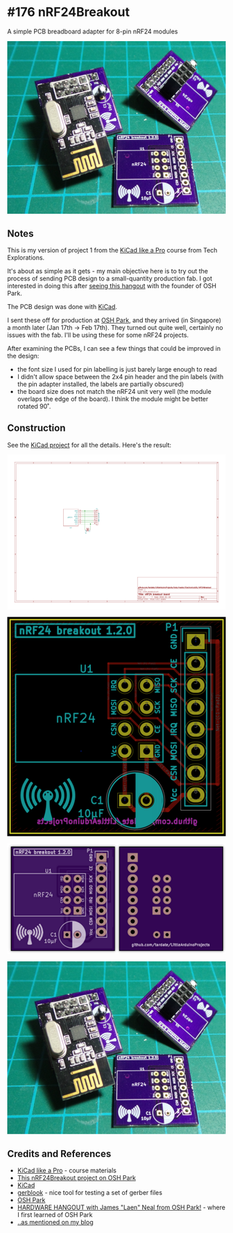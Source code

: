 # #176 nRF24Breakout

A simple PCB breadboard adapter for 8-pin nRF24 modules

![Build](./assets/nRF24Breakout_build.jpg?raw=true)

## Notes

This is my version of project 1 from the
[KiCad like a Pro](http://txplore.tv/courses/kicad-pro)
course from Tech Explorations.

It's about as simple as it gets - my main objective here is to try out the process
of sending PCB design to a small-quantity production fab.
I got interested in doing this after [seeing this hangout](https://www.youtube.com/watch?v=XssjD97-xGM) with the
founder of OSH Park.

The PCB design was done with [KiCad](http://kicad-pcb.org/).

I sent these off for production at [OSH Park](https://oshpark.com/shared_projects/Js6JrEyC), and they arrived (in Singapore) a month later (Jan 17th -> Feb 17th). They turned out quite well, certainly no issues with the fab. I'll be using these for some nRF24 projects.

After examining the PCBs, I can see a few things that could be improved in the design:
* the font size I used for pin labelling is just barely large enough to read
* I didn't allow space between the 2x4 pin header and the pin labels (with the pin adapter installed, the labels are partially obscured)
* the board size does not match the nRF24 unit very well (the module overlaps the edge of the board). I think the module might be better rotated 90˚.

## Construction

See the [KiCad project](./kicad_project/nrf24_breakout.pro) for all the details. Here's the result:

![The Schematic](./assets/nRF24Breakout_schematic.png?raw=true)

![PCB](./assets/nRF24Breakout_pcb.png?raw=true)

![PCB render](./assets/nRF24Breakout_pcb_render.png?raw=true)

![Build](./assets/nRF24Breakout_build.jpg?raw=true)

## Credits and References
* [KiCad like a Pro](http://txplore.tv/courses/kicad-pro) - course materials
* [This nRF24Breakout project on OSH Park](https://oshpark.com/shared_projects/Js6JrEyC)
* [KiCad](http://kicad-pcb.org/)
* [gerblook](http://gerblook.org/) - nice tool for testing a set of gerber files
* [OSH Park](https://oshpark.com/)
* [HARDWARE HANGOUT with James "Laen" Neal from OSH Park!](https://www.youtube.com/watch?v=XssjD97-xGM) - where I first learned of OSH Park
* [..as mentioned on my blog](http://blog.tardate.com/2016/02/littlearduinoprojects176-nrf24-breakout.html)
